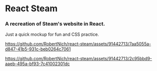 # React Steam

### A recreation of Steam's website in React. 

Just a quick mockup for fun and CSS practice.

https://github.com/RobertNich/react-steam/assets/91442713/7aa5055a-d847-41b5-931c-beb0264c7061

https://github.com/RobertNich/react-steam/assets/91442713/2c95bbd9-aaeb-495a-bf93-7c41002301dc

